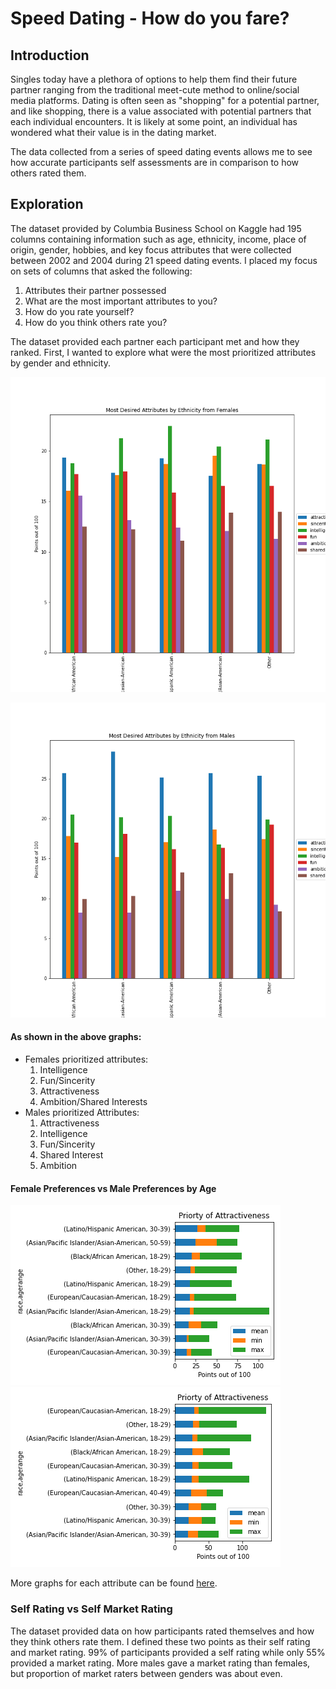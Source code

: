 # Speed Dating - How do you fare?
## Introduction 
Singles today have a plethora of options to help them find their future partner ranging from the traditional meet-cute method to online/social media platforms. Dating is often seen as "shopping" for a potential partner, and like shopping, there is a value associated with potential partners that each individual encounters. It is likely at some point, an individual has wondered what their value is in the dating market. 

The data collected from a series of speed dating events allows me to see how accurate participants self assessments are in comparison to how others rated them. 

## Exploration
The dataset provided by Columbia Business School on Kaggle had 195 columns containing information such as age, ethnicity, income, place of origin, gender, hobbies, and key focus attributes that were collected between 2002 and 2004 during 21 speed dating events. I placed my focus on sets of columns that asked the following:
  1. Attributes their partner possessed
  2. What are the most important attributes to you?
  3. How do you rate yourself?
  4. How do you think others rate you?

The dataset provided each partner each participant met and how they ranked. First, I wanted to explore what were the most prioritized attributes by gender and ethnicity. 


![alt text](https://github.com/okwan91/Speed_dating/blob/main/images/Desired%20Attributes%20for%20Males.png?raw=True "Desired Attributes for Males")

![alt text](https://github.com/okwan91/Speed_dating/blob/main/images/Desired%20Attributes%20for%20Females.png?raw=True "Desired Attributes for Females")

#### As shown in the above graphs:
  * Females prioritized attributes:
    1. Intelligence
    2. Fun/Sincerity
    3. Attractiveness
    4. Ambition/Shared Interests
  * Males prioritized Attributes:
     1. Attractiveness
     2. Intelligence
     3. Fun/Sincerity
     4. Shared Interest
     5. Ambition 

#### Female Preferences vs Male Preferences by Age

![alt text](https://github.com/okwan91/Speed_dating/blob/main/images/f_attr1_1.png?raw=True "Female attractiveness priority") 
![alt text](https://github.com/okwan91/Speed_dating/blob/main/images/m_attr1_1.png?raw=True "Male attractiveness priority") 

More graphs for each attribute can be found [here](https://github.com/okwan91/Speed_dating/tree/main/images).

### Self Rating vs Self Market Rating
The dataset provided data on how participants rated themselves and how they think others rate them. I defined these two points as their self rating and market rating. 99% of participants provided a self rating while only 55% provided a market rating. More males gave a market rating than females, but proportion of market raters between genders was about even.
